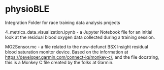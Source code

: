 # physioBLE
Integration Folder for race training data analysis projects

4_metrics_data_visualization.ipynb - a Jupyter Notebook file for an initial look at the residual blood oxygen data collected during a training session.

MO2Sensor.mc - a file related to the now-defunct BSX Insight residual blood saturation monitor device. Based on the information at https://developer.garmin.com/connect-iq/monkey-c/, and the file docstring, this is a Monkey C file created by the folks at Garmin.
